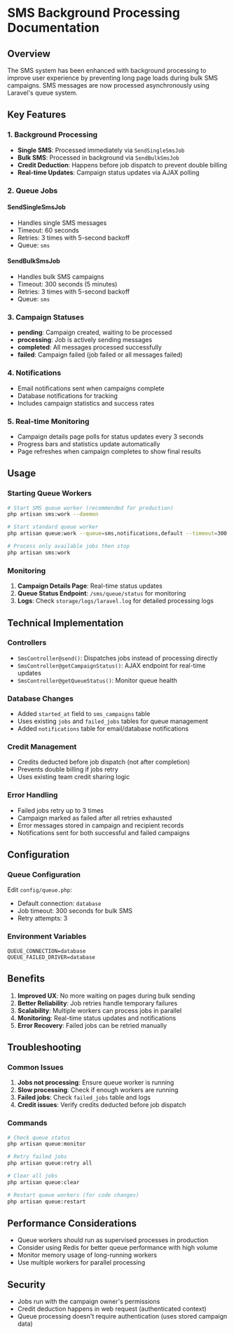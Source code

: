 # SMS Background Processing Documentation

## Overview

The SMS system has been enhanced with background processing to improve user experience by preventing long page loads during bulk SMS campaigns. SMS messages are now processed asynchronously using Laravel's queue system.

## Key Features

### 1. Background Processing
- **Single SMS**: Processed immediately via `SendSingleSmsJob`
- **Bulk SMS**: Processed in background via `SendBulkSmsJob`
- **Credit Deduction**: Happens before job dispatch to prevent double billing
- **Real-time Updates**: Campaign status updates via AJAX polling

### 2. Queue Jobs

#### SendSingleSmsJob
- Handles single SMS messages
- Timeout: 60 seconds
- Retries: 3 times with 5-second backoff
- Queue: `sms`

#### SendBulkSmsJob
- Handles bulk SMS campaigns
- Timeout: 300 seconds (5 minutes)
- Retries: 3 times with 5-second backoff
- Queue: `sms`

### 3. Campaign Statuses
- **pending**: Campaign created, waiting to be processed
- **processing**: Job is actively sending messages
- **completed**: All messages processed successfully
- **failed**: Campaign failed (job failed or all messages failed)

### 4. Notifications
- Email notifications sent when campaigns complete
- Database notifications for tracking
- Includes campaign statistics and success rates

### 5. Real-time Monitoring
- Campaign details page polls for status updates every 3 seconds
- Progress bars and statistics update automatically
- Page refreshes when campaign completes to show final results

## Usage

### Starting Queue Workers

```bash
# Start SMS queue worker (recommended for production)
php artisan sms:work --daemon

# Start standard queue worker
php artisan queue:work --queue=sms,notifications,default --timeout=300 --tries=3

# Process only available jobs then stop
php artisan sms:work
```

### Monitoring

1. **Campaign Details Page**: Real-time status updates
2. **Queue Status Endpoint**: `/sms/queue/status` for monitoring
3. **Logs**: Check `storage/logs/laravel.log` for detailed processing logs

## Technical Implementation

### Controllers
- `SmsController@send()`: Dispatches jobs instead of processing directly
- `SmsController@getCampaignStatus()`: AJAX endpoint for real-time updates
- `SmsController@getQueueStatus()`: Monitor queue health

### Database Changes
- Added `started_at` field to `sms_campaigns` table
- Uses existing `jobs` and `failed_jobs` tables for queue management
- Added `notifications` table for email/database notifications

### Credit Management
- Credits deducted before job dispatch (not after completion)
- Prevents double billing if jobs retry
- Uses existing team credit sharing logic

### Error Handling
- Failed jobs retry up to 3 times
- Campaign marked as failed after all retries exhausted
- Error messages stored in campaign and recipient records
- Notifications sent for both successful and failed campaigns

## Configuration

### Queue Configuration
Edit `config/queue.php`:
- Default connection: `database`
- Job timeout: 300 seconds for bulk SMS
- Retry attempts: 3

### Environment Variables
```env
QUEUE_CONNECTION=database
QUEUE_FAILED_DRIVER=database
```

## Benefits

1. **Improved UX**: No more waiting on pages during bulk sending
2. **Better Reliability**: Job retries handle temporary failures
3. **Scalability**: Multiple workers can process jobs in parallel
4. **Monitoring**: Real-time status updates and notifications
5. **Error Recovery**: Failed jobs can be retried manually

## Troubleshooting

### Common Issues

1. **Jobs not processing**: Ensure queue worker is running
2. **Slow processing**: Check if enough workers are running
3. **Failed jobs**: Check `failed_jobs` table and logs
4. **Credit issues**: Verify credits deducted before job dispatch

### Commands

```bash
# Check queue status
php artisan queue:monitor

# Retry failed jobs
php artisan queue:retry all

# Clear all jobs
php artisan queue:clear

# Restart queue workers (for code changes)
php artisan queue:restart
```

## Performance Considerations

- Queue workers should run as supervised processes in production
- Consider using Redis for better queue performance with high volume
- Monitor memory usage of long-running workers
- Use multiple workers for parallel processing

## Security

- Jobs run with the campaign owner's permissions
- Credit deduction happens in web request (authenticated context)
- Queue processing doesn't require authentication (uses stored campaign data)
